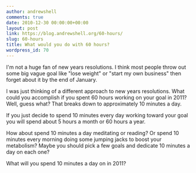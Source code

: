 ```yaml
---
author: andrewshell
comments: true
date: 2010-12-30 00:00:00+00:00
layout: post
link: https://blog.andrewshell.org/60-hours/
slug: 60-hours
title: What would you do with 60 hours?
wordpress_id: 70
---
```


I'm not a huge fan of new years resolutions. I think most people throw out some big vague goal like "lose weight" or "start my own business" then forget about it by the end of January.

I was just thinking of a different approach to new years resolutions. What could you accomplish if you spent 60 hours working on your goal in 2011? Well, guess what? That breaks down to approximately 10 minutes a day.

If you just decide to spend 10 minutes every day working toward your goal you will spend about 5 hours a month or 60 hours a year.

How about spend 10 minutes a day meditating or reading? Or spend 10 minutes every morning doing some jumping jacks to boost your metabolism? Maybe you should pick a few goals and dedicate 10 minutes a day on each one?

What will you spend 10 minutes a day on in 2011?

